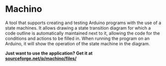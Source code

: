 Machino
=======

A tool that supports creating and testing Arduino programs with the use of a state machines. It allows drawing a state transition diagram for which a code outline is automatically maintained next to it, allowing the code for the conditions and actions to be filled in. When running the program on an Arduino, it will show the operation of the state machine in the diagram.

**Just want to use the application? Get it at [sourceforge.net/p/machino/files/](https://sourceforge.net/p/machino/files/)**

